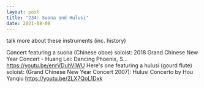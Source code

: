```yaml
---
layout: post
title: "234: Suona and Hulusi"
date: 2021-08-08
---
```


talk more about these instruments (inc. history)

Concert featuring a suona (Chinese oboe) soloist:
 2018 Grand Chinese New Year Concert - Huang Lei: Dancing Phoenix, S...
https://youtu.be/enrVDuhVlWU 
Here's one featuring a hulusi (gourd flute) soloist:
 (Grand Chinese New Year Concert 2007): 
Hulusi Concerto by Hou Yanqiu
https://youtu.be/2LX7QoL1Dxk
